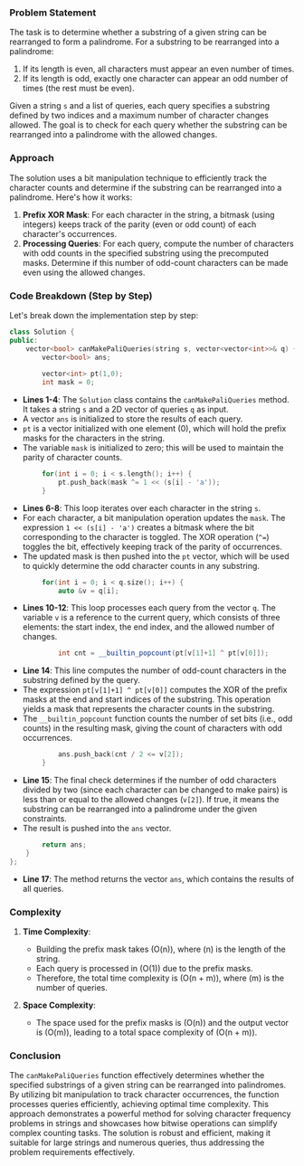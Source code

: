 

### Problem Statement
The task is to determine whether a substring of a given string can be rearranged to form a palindrome. For a substring to be rearranged into a palindrome:
1. If its length is even, all characters must appear an even number of times.
2. If its length is odd, exactly one character can appear an odd number of times (the rest must be even).

Given a string `s` and a list of queries, each query specifies a substring defined by two indices and a maximum number of character changes allowed. The goal is to check for each query whether the substring can be rearranged into a palindrome with the allowed changes.

### Approach
The solution uses a bit manipulation technique to efficiently track the character counts and determine if the substring can be rearranged into a palindrome. Here's how it works:
1. **Prefix XOR Mask**: For each character in the string, a bitmask (using integers) keeps track of the parity (even or odd count) of each character's occurrences.
2. **Processing Queries**: For each query, compute the number of characters with odd counts in the specified substring using the precomputed masks. Determine if this number of odd-count characters can be made even using the allowed changes.

### Code Breakdown (Step by Step)

Let's break down the implementation step by step:

```cpp
class Solution {
public:
    vector<bool> canMakePaliQueries(string s, vector<vector<int>>& q) {
        vector<bool> ans;
        
        vector<int> pt(1,0);
        int mask = 0;
```

- **Lines 1-4**: The `Solution` class contains the `canMakePaliQueries` method. It takes a string `s` and a 2D vector of queries `q` as input.
- A vector `ans` is initialized to store the results of each query.
- `pt` is a vector initialized with one element (0), which will hold the prefix masks for the characters in the string.
- The variable `mask` is initialized to zero; this will be used to maintain the parity of character counts.

```cpp
        for(int i = 0; i < s.length(); i++) {
            pt.push_back(mask ^= 1 << (s[i] - 'a'));
        }
```

- **Lines 6-8**: This loop iterates over each character in the string `s`.
- For each character, a bit manipulation operation updates the `mask`. The expression `1 << (s[i] - 'a')` creates a bitmask where the bit corresponding to the character is toggled. The XOR operation (`^=`) toggles the bit, effectively keeping track of the parity of occurrences.
- The updated mask is then pushed into the `pt` vector, which will be used to quickly determine the odd character counts in any substring.

```cpp
        for(int i = 0; i < q.size(); i++) {
            auto &v = q[i];
```

- **Lines 10-12**: This loop processes each query from the vector `q`. The variable `v` is a reference to the current query, which consists of three elements: the start index, the end index, and the allowed number of changes.

```cpp
            int cnt = __builtin_popcount(pt[v[1]+1] ^ pt[v[0]]);
```

- **Line 14**: This line computes the number of odd-count characters in the substring defined by the query.
- The expression `pt[v[1]+1] ^ pt[v[0]]` computes the XOR of the prefix masks at the end and start indices of the substring. This operation yields a mask that represents the character counts in the substring.
- The `__builtin_popcount` function counts the number of set bits (i.e., odd counts) in the resulting mask, giving the count of characters with odd occurrences.

```cpp
            ans.push_back(cnt / 2 <= v[2]);
        }
```

- **Line 15**: The final check determines if the number of odd characters divided by two (since each character can be changed to make pairs) is less than or equal to the allowed changes (`v[2]`). If true, it means the substring can be rearranged into a palindrome under the given constraints.
- The result is pushed into the `ans` vector.

```cpp
        return ans;
    }
};
```

- **Line 17**: The method returns the vector `ans`, which contains the results of all queries.

### Complexity
1. **Time Complexity**: 
   - Building the prefix mask takes \(O(n)\), where \(n\) is the length of the string.
   - Each query is processed in \(O(1)\) due to the prefix masks.
   - Therefore, the total time complexity is \(O(n + m)\), where \(m\) is the number of queries.
  
2. **Space Complexity**: 
   - The space used for the prefix masks is \(O(n)\) and the output vector is \(O(m)\), leading to a total space complexity of \(O(n + m)\).

### Conclusion
The `canMakePaliQueries` function effectively determines whether the specified substrings of a given string can be rearranged into palindromes. By utilizing bit manipulation to track character occurrences, the function processes queries efficiently, achieving optimal time complexity. This approach demonstrates a powerful method for solving character frequency problems in strings and showcases how bitwise operations can simplify complex counting tasks. The solution is robust and efficient, making it suitable for large strings and numerous queries, thus addressing the problem requirements effectively.